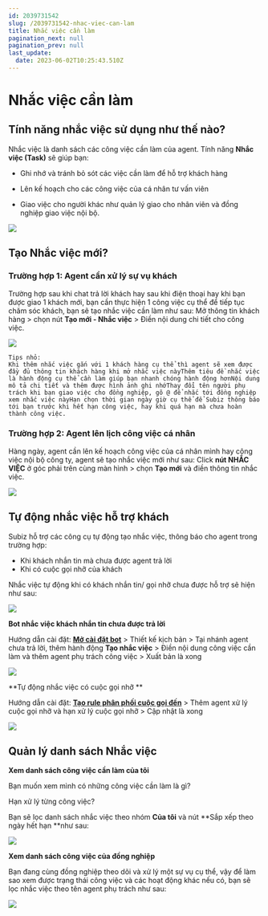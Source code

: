 ```yaml
---
id: 2039731542
slug: /2039731542-nhac-viec-can-lam
title: Nhắc việc cần làm
pagination_next: null
pagination_prev: null
last_update:
  date: 2023-06-02T10:25:43.510Z
---
```


# Nhắc việc cần làm

## Tính năng nhắc việc sử dụng như thế nào?


Nhắc việc là danh sách các công việc cần làm của agent. Tính năng **Nhắc việc (Task)** sẽ giúp bạn:

+ Ghi nhớ và tránh bỏ sót các việc cần làm để hỗ trợ khách hàng

+ Lên kế hoạch cho các công việc của cá nhân tư vấn viên

+ Giao việc cho người khác như quản lý giao cho nhân viên và đồng nghiệp giao việc nội bộ.


![](https://vcdn.subiz-cdn.com/file/firsfrxpxguruxeokrft_acpxkgumifuoofoosble)





## Tạo Nhắc việc mới? 

### Trường hợp 1: Agent cần xử lý sự vụ khách


Trường hợp sau khi chat trả lời khách hay sau khi điện thoại hay khi bạn được giao 1 khách mới, bạn cần thực hiện 1 công việc cụ thể để tiếp tục chăm sóc khách, bạn sẽ tạo nhắc việc cần làm như sau: Mở thông tin khách hàng > chọn nút **Tạo mới - Nhắc việc** > Điền nội dung chi tiết cho công việc.


![](https://vcdn.subiz-cdn.com/file/firsfrxpzjmpaktklevq_acpxkgumifuoofoosble)



```
Tips nhỏ: 
Khi thêm nhắc việc gắn với 1 khách hàng cụ thể thì agent sẽ xem được đầy đủ thông tin khách hàng khi mở nhắc việc nàyThêm tiêu đề nhắc việc là hành động cụ thể cần làm giúp bạn nhanh chóng hành động hơnNội dung mô tả chi tiết và thêm được hình ảnh ghi nhớThay đổi tên người phụ trách khi bạn giao việc cho đồng nghiệp, gõ @ để nhắc tới đồng nghiệp xem nhắc việc nàyHạn chọn thời gian ngày giờ cụ thể để Subiz thông báo tới bạn trước khi hết hạn công việc, hay khi quá hạn mà chưa hoàn thành công việc.
```

### Trường hợp 2: Agent lên lịch công việc cá nhân


Hàng ngày, agent cần lên kế hoạch công việc của cá nhân mình hay công việc nội bộ công ty, agent sẽ tạo nhắc việc mới như sau: Click **nút NHẮC VIỆC** ở góc phải trên cùng màn hình > chọn **Tạo mới** và điền thông tin nhắc việc.


![](https://vcdn.subiz-cdn.com/file/firsfrxqbqjhhdklyhhm_acpxkgumifuoofoosble)



## Tự động nhắc việc hỗ trợ khách


Subiz hỗ trợ các công cụ tự động tạo nhắc việc, thông báo cho agent trong trường hợp:

- Khi khách nhắn tin mà chưa được agent trả lời
- Khi có cuộc gọi nhỡ của khách

Nhắc việc tự động khi có khách nhắn tin/ gọi nhỡ chưa được hỗ trợ sẽ hiện như sau: 


![](https://vcdn.subiz-cdn.com/file/firsfrxqdvprvmeqqnhn_acpxkgumifuoofoosble)








**Bot nhắc việc khách nhắn tin chưa được trả lời**

Hướng dẫn cài đặt: **[Mở cài đặt bot](https://app.subiz.com.vn/bots)** > Thiết kế kịch bản > Tại nhánh agent chưa trả lời, thêm hành động **Tạo nhắc việc** > Điền nội dung công việc cần làm và thêm agent phụ trách công việc > Xuất bản là xong




![](https://vcdn.subiz-cdn.com/file/firsfrxqhgwrtytrtrwi_acpxkgumifuoofoosble)






**Tự động nhắc việc có cuộc gọi nhỡ **

Hướng dẫn cài đặt: **[Tạo rule phân phối cuộc gọi đến](https://app.subiz.com.vn/settings/rule-setting)** > Thêm agent xử lý cuộc gọi nhỡ và hạn xử lý cuộc gọi nhỡ > Cập nhật là xong




![](https://vcdn.subiz-cdn.com/file/firsfrxqjuqsyyoridlq_acpxkgumifuoofoosble)





## Quản lý danh sách Nhắc việc


**Xem danh sách công việc cần làm của tôi**



Bạn muốn xem mình có những công việc cần làm là gì?

Hạn xử lý từng công việc?

Bạn sẽ lọc danh sách nhắc việc theo nhóm **Của tôi** và nút **Sắp xếp theo ngày hết hạn **như sau:




![](https://vcdn.subiz-cdn.com/file/firsfrxqmehsxagfpvmi_acpxkgumifuoofoosble)




**Xem danh sách công việc của đồng nghiệp**

Bạn đang cùng đồng nghiệp theo dõi và xử lý một sự vụ cụ thể, vậy để làm sao xem được trạng thái công việc và các hoạt động khác nếu có, bạn sẽ lọc nhắc việc theo tên agent phụ trách như sau:




![](https://vcdn.subiz-cdn.com/file/firsfrxqoolhnsisrtyt_acpxkgumifuoofoosble)